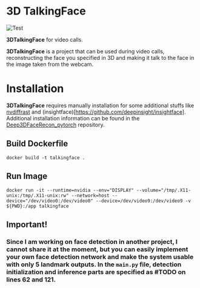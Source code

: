 # 3D TalkingFace

![Test](assets/vis.gif)


**3DTalkingFace** for video calls.

**3DTalkingFace** is a project that can be used during video calls, reconstructing the face you specified in 3D and making it talk to the face in the image taken from the webcam.

# Installation
**3DTalkingFace** requires manually installation for some additional stuffs like [nvdiffrast](https://nvlabs.github.io/nvdiffrast/) and (insightface)[https://github.com/deepinsight/insightface]. Additional installation information can be found in the [Deep3DFaceRecon_pytorch](https://github.com/sicxu/Deep3DFaceRecon_pytorch) repository.


## Build Dockerfile
```
docker build -t talkingface .
```

## Run Image
```
docker run -it --runtime=nvidia --env="DISPLAY" --volume="/tmp/.X11-unix:/tmp/.X11-unix:rw" --network=host --device="/dev/video0:/dev/video0" --device=/dev/video9:/dev/video9 -v ${PWD}:/app talkingface
```

## Important!
### **Since I am working on face detection in another project, I cannot share it at the moment, but you can easily implement your own face detection network and make the system usable with only 5 landmark outputs. In the `main.py` file, detection initialization and inference parts are specified as #TODO on lines 62 and 121.**